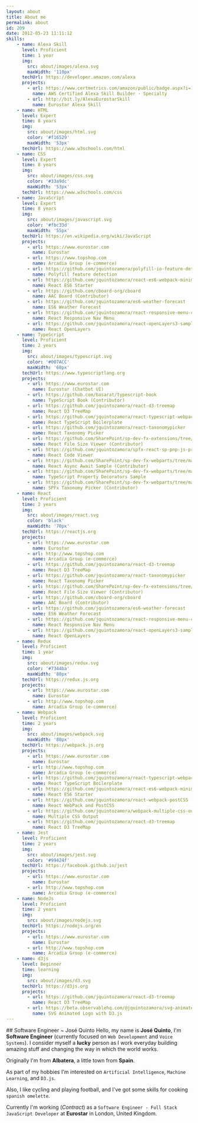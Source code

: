 ```yaml
---
layout: about
title: About me
permalink: about
id: 209
date: 2012-05-23 11:11:12
skills:
    - name: Alexa Skill
      level: Proficient
      time: 1 year
      img:
        src: about/images/alexa.svg
        maxWidth: '110px'
      techUrl: https://developer.amazon.com/alexa
      projects:
        - url: https://www.certmetrics.com/amazon/public/badge.aspx?i=11&t=c&d=2019-01-12&ci=AWS00484423
          name: AWS Certified Alexa Skill Builder - Specialty 
        - url: http://bit.ly/AlexaEurostarSkill
          name: Eurostar Alexa Skill
    - name: HTML
      level: Expert
      time: 8 years
      img:
        src: about/images/html.svg
        color: '#f16529'
        maxWidth: '53px'
      techUrl: https://www.w3schools.com/html
    - name: CSS
      level: Expert
      time: 8 years
      img:
        src: about/images/css.svg
        color: '#33a9dc'
        maxWidth: '53px'
      techUrl: https://www.w3schools.com/css
    - name: JavaScript
      level: Expert
      time: 8 years
      img:
        src: about/images/javascript.svg
        color: '#fbc33d'
        maxWidth: '55px'
      techUrl: https://en.wikipedia.org/wiki/JavaScript
      projects:
        - url: https://www.eurostar.com
          name: Eurostar
        - url: https://www.topshop.com
          name: Arcadia Group (e-commerce)
        - url: https://github.com/jquintozamora/polyfill-io-feature-detection
          name: Polyfill feature detection 
        - url: https://github.com/jquintozamora/react-es6-webpack-minimal-starter-template
          name: React ES6 Starter
        - url: https://github.com/cboard-org/cboard
          name: AAC Board (Contributor)
        - url: https://github.com/jquintozamora/es6-weather-forecast
          name: ES6 Weather Forecast
        - url: https://github.com/jquintozamora/react-responsive-menu-component
          name: React Responsive Nav Menu
        - url: https://github.com/jquintozamora/react-openLayers3-sample
          name: React OpenLayers
    - name: TypeScript
      level: Proficient
      time: 2 years
      img:
        src: about/images/typescript.svg
        color: '#007ACC'
        maxWidth: '60px'
      techUrl: https://www.typescriptlang.org
      projects:
        - url: https://www.eurostar.com
          name: Eurostar (Chatbot UI)
        - url: https://github.com/basarat/typescript-book
          name: TypeScript Book (Contributor)
        - url: https://github.com/jquintozamora/react-d3-treemap
          name: React D3 TreeMap
        - url: https://github.com/jquintozamora/react-typescript-webpack2-cssModules-postCSS
          name: React TypeScript Boilerplate
        - url: https://github.com/jquintozamora/react-taxonomypicker
          name: React Taxonomy Picker
        - url: https://github.com/SharePoint/sp-dev-fx-extensions/tree/master/samples/react-command-file-size-viewer
          name: React File Size Viewer (Contributor)
        - url: https://github.com/jquintozamora/spfx-react-sp-pnp-js-property-decorators/tree/master/src/webparts/customBusinessObjectsPnPJs/components
          name: React Code Viewer
        - url: https://github.com/SharePoint/sp-dev-fx-webparts/tree/master/samples/react-async-await-sp-pnp-js
          name: React Async Await Sample (Contributor)
        - url: https://github.com/SharePoint/sp-dev-fx-webparts/tree/master/samples/react-sp-pnp-js-property-decorators
          name: TypeScript Property Decorators Sample
        - url: https://github.com/SharePoint/sp-dev-fx-webparts/tree/master/samples/react-taxonomypicker
          name: SPFx Taxonomy Picker (Contributor)
    - name: React
      level: Proficient
      time: 2 years
      img:
        src: about/images/react.svg
        color: 'black'
        maxWidth: '70px'
      techUrl: https://reactjs.org
      projects:
        - url: https://www.eurostar.com
          name: Eurostar
        - url: http://www.topshop.com
          name: Arcadia Group (e-commerce)
        - url: https://github.com/jquintozamora/react-d3-treemap
          name: React D3 TreeMap
        - url: https://github.com/jquintozamora/react-taxonomypicker
          name: React Taxonomy Picker
        - url: https://github.com/SharePoint/sp-dev-fx-extensions/tree/master/samples/react-command-file-size-viewer
          name: React File Size Viewer (Contributor)
        - url: https://github.com/cboard-org/cboard
          name: AAC Board (Contributor)
        - url: https://github.com/jquintozamora/es6-weather-forecast
          name: ES6 Weather Forecast
        - url: https://github.com/jquintozamora/react-responsive-menu-component
          name: React Responsive Nav Menu
        - url: https://github.com/jquintozamora/react-openLayers3-sample
          name: React OpenLayers
    - name: Redux
      level: Proficient
      time: 1 year
      img:
        src: about/images/redux.svg
        color: '#7344ba'
        maxWidth: '80px'
      techUrl: https://redux.js.org
      projects:
        - url: https://www.eurostar.com
          name: Eurostar
        - url: http://www.topshop.com
          name: Arcadia Group (e-commerce)
    - name: Webpack
      level: Proficient
      time: 2 years
      img:
        src: about/images/webpack.svg
        maxWidth: '80px'
      techUrl: https://webpack.js.org
      projects:
        - url: https://www.eurostar.com
          name: Eurostar
        - url: http://www.topshop.com
          name: Arcadia Group (e-commerce)
        - url: https://github.com/jquintozamora/react-typescript-webpack2-cssModules-postCSS
          name: React TypeScript Boilerplate
        - url: https://github.com/jquintozamora/react-es6-webpack-minimal-starter-template
          name: React ES6 Starter
        - url: https://github.com/jquintozamora/react-webpack-postCSS
          name: React WebPack and PostCSS
        - url: https://github.com/jquintozamora/webpack-multiple-css-output
          name: Multiple CSS Output
        - url: https://github.com/jquintozamora/react-d3-treemap
          name: React D3 TreeMap
    - name: Jest
      level: Proficient
      time: 2 years
      img: 
        src: about/images/jest.svg
        color: '#99424f'
      techUrl: https://facebook.github.io/jest
      projects:
        - url: https://www.eurostar.com
          name: Eurostar
        - url: http://www.topshop.com
          name: Arcadia Group (e-commerce)
    - name: NodeJs
      level: Proficient
      time: 2 years
      img: 
        src: about/images/nodejs.svg
      techUrl: https://nodejs.org/en
      projects:
        - url: https://www.eurostar.com
          name: Eurostar
        - url: http://www.topshop.com
          name: Arcadia Group (e-commerce)
    - name: d3js
      level: Beginner
      time: learning
      img:
        src: about/images/d3.svg
      techUrl: https://d3js.org
      projects:
        - url: https://github.com/jquintozamora/react-d3-treemap
          name: React D3 TreeMap
        - url: https://beta.observablehq.com/@jquintozamora/svg-animated-logo-for-blog-josequinto-com
          name: SVG Animated Logo with D3.js
---
```


## Software Engineer ~ José Quinto
Hello, my name is **José Quinto**, I'm **Software Engineer** (currently focused on `Web Development` and `Voice Systems`). I consider myself a **lucky** person as I work everyday building amazing stuff and changing the way in which the world works. 

Originally I'm from **Albatera**, a little town from **Spain**.

As part of my hobbies I'm interested on `Artificial Intelligence`, `Machine Learning`, and `D3.js`. 

Also, I like cycling and playing football, and I've got some skills for cooking `spanish omelette`.
  
Currently I'm working (*Contract*) as a `Software Engineer - Full Stack JavaScript Developer` at **Eurostar** in London, United Kingdom.

<br>